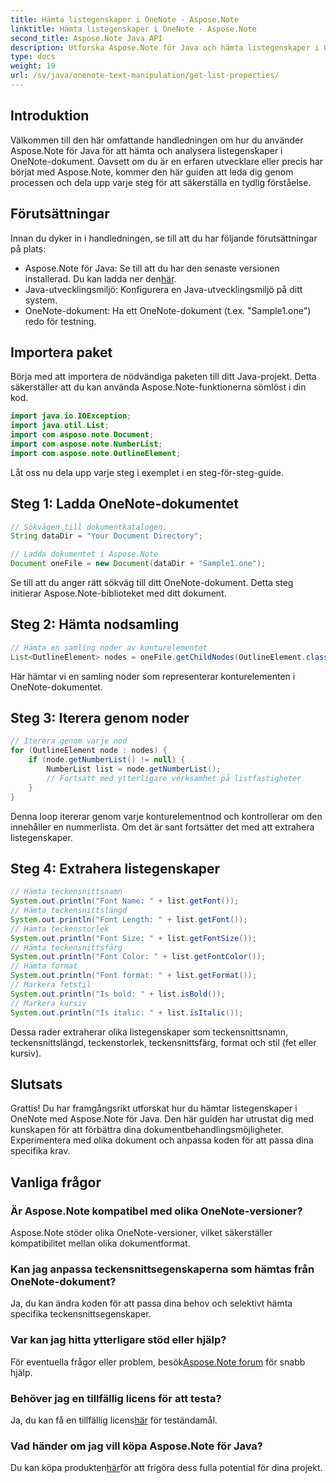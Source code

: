```yaml
---
title: Hämta listegenskaper i OneNote - Aspose.Note
linktitle: Hämta listegenskaper i OneNote - Aspose.Note
second_title: Aspose.Note Java API
description: Utforska Aspose.Note för Java och hämta listegenskaper i OneNote-dokument utan problem. Förbättra din dokumentbehandling med detta kraftfulla Java-bibliotek.
type: docs
weight: 19
url: /sv/java/onenote-text-manipulation/get-list-properties/
---
```

## Introduktion
Välkommen till den här omfattande handledningen om hur du använder Aspose.Note för Java för att hämta och analysera listegenskaper i OneNote-dokument. Oavsett om du är en erfaren utvecklare eller precis har börjat med Aspose.Note, kommer den här guiden att leda dig genom processen och dela upp varje steg för att säkerställa en tydlig förståelse.
## Förutsättningar
Innan du dyker in i handledningen, se till att du har följande förutsättningar på plats:
-  Aspose.Note för Java: Se till att du har den senaste versionen installerad. Du kan ladda ner den[här](https://releases.aspose.com/note/java/).
- Java-utvecklingsmiljö: Konfigurera en Java-utvecklingsmiljö på ditt system.
- OneNote-dokument: Ha ett OneNote-dokument (t.ex. "Sample1.one") redo för testning.
## Importera paket
Börja med att importera de nödvändiga paketen till ditt Java-projekt. Detta säkerställer att du kan använda Aspose.Note-funktionerna sömlöst i din kod.
```java
import java.io.IOException;
import java.util.List;
import com.aspose.note.Document;
import com.aspose.note.NumberList;
import com.aspose.note.OutlineElement;
```

Låt oss nu dela upp varje steg i exemplet i en steg-för-steg-guide.

## Steg 1: Ladda OneNote-dokumentet

```java
// Sökvägen till dokumentkatalogen.
String dataDir = "Your Document Directory";

// Ladda dokumentet i Aspose.Note
Document oneFile = new Document(dataDir + "Sample1.one");
```

Se till att du anger rätt sökväg till ditt OneNote-dokument. Detta steg initierar Aspose.Note-biblioteket med ditt dokument.

## Steg 2: Hämta nodsamling

```java
// Hämta en samling noder av konturelementet
List<OutlineElement> nodes = oneFile.getChildNodes(OutlineElement.class);
```

Här hämtar vi en samling noder som representerar konturelementen i OneNote-dokumentet.

## Steg 3: Iterera genom noder

```java
// Iterera genom varje nod
for (OutlineElement node : nodes) {
    if (node.getNumberList() != null) {
        NumberList list = node.getNumberList();
        // Fortsätt med ytterligare verksamhet på listfastigheter
    }
}
```

Denna loop itererar genom varje konturelementnod och kontrollerar om den innehåller en nummerlista. Om det är sant fortsätter det med att extrahera listegenskaper.

## Steg 4: Extrahera listegenskaper

```java
// Hämta teckensnittsnamn
System.out.println("Font Name: " + list.getFont());
// Hämta teckensnittslängd
System.out.println("Font Length: " + list.getFont());
// Hämta teckenstorlek
System.out.println("Font Size: " + list.getFontSize());
// Hämta teckensnittsfärg
System.out.println("Font Color: " + list.getFontColor());
// Hämta format
System.out.println("Font format: " + list.getFormat());
// Markera fetstil
System.out.println("Is bold: " + list.isBold());
// Markera kursiv
System.out.println("Is italic: " + list.isItalic());
```

Dessa rader extraherar olika listegenskaper som teckensnittsnamn, teckensnittslängd, teckenstorlek, teckensnittsfärg, format och stil (fet eller kursiv).

## Slutsats
Grattis! Du har framgångsrikt utforskat hur du hämtar listegenskaper i OneNote med Aspose.Note för Java. Den här guiden har utrustat dig med kunskapen för att förbättra dina dokumentbehandlingsmöjligheter. Experimentera med olika dokument och anpassa koden för att passa dina specifika krav.
## Vanliga frågor
### Är Aspose.Note kompatibel med olika OneNote-versioner?
Aspose.Note stöder olika OneNote-versioner, vilket säkerställer kompatibilitet mellan olika dokumentformat.
### Kan jag anpassa teckensnittsegenskaperna som hämtas från OneNote-dokument?
Ja, du kan ändra koden för att passa dina behov och selektivt hämta specifika teckensnittsegenskaper.
### Var kan jag hitta ytterligare stöd eller hjälp?
 För eventuella frågor eller problem, besök[Aspose.Note forum](https://forum.aspose.com/c/note/28) för snabb hjälp.
### Behöver jag en tillfällig licens för att testa?
 Ja, du kan få en tillfällig licens[här](https://purchase.aspose.com/temporary-license/) för teständamål.
### Vad händer om jag vill köpa Aspose.Note för Java?
 Du kan köpa produkten[här](https://purchase.aspose.com/buy)för att frigöra dess fulla potential för dina projekt.